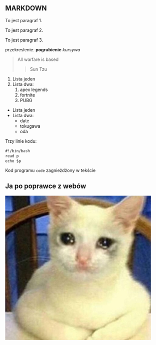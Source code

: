 ## MARKDOWN

To jest paragraf 1.

To jest paragraf 2.

To jest paragraf 3.

~~przekreslenie.~~
**pogrubienie** 
*kursywa*

>All warfare is based
>>Sun Tzu

1. Lista jeden
2. Lista dwa:
    1. apex legends
    2. fortnite
    3. PUBG

- Lista jeden
- Lista dwa:
  - date
  - tokugawa
  - oda
  
Trzy linie kodu:
```
#!/bin/bash
read p
echo $p
```

Kod programu `code` zagnieżdżony w tekście

Ja po poprawce z webów
----------------------
![ja_po_webach](https://github.com/JJakielaszek/markdown/blob/main/ja_po_webach.jpg "smutek")
